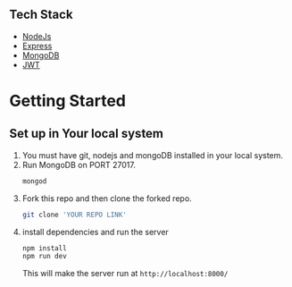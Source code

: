 ## Tech Stack

- [NodeJs](https://nodejs.org/en/about/)
- [Express](https://expressjs.com/)
- [MongoDB](https://www.mongodb.com/)
- [JWT](https://jwt.io/introduction)

# Getting Started

## Set up in Your local system

1. You must have git, nodejs and mongoDB installed in your local system.
2. Run MongoDB on PORT 27017.
   ```sh
   mongod
   ```
3. Fork this repo and then clone the forked repo.
   ```sh
   git clone 'YOUR REPO LINK'
   ```
4. install dependencies and run the server
   ```sh
   npm install
   npm run dev
   ```
   This will make the server run at `http://localhost:8000/`

